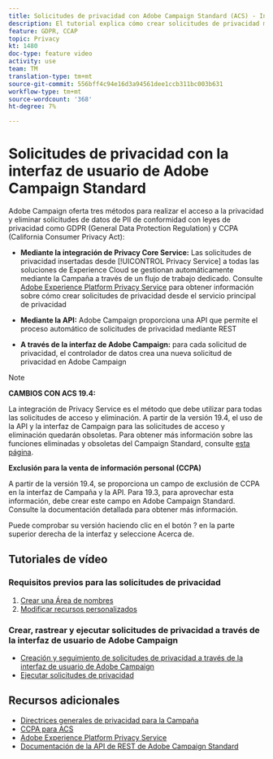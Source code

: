 ```yaml
---
title: Solicitudes de privacidad con Adobe Campaign Standard (ACS) - Información general
description: El tutorial explica cómo crear solicitudes de privacidad mediante la interfaz de Adobe Campaign Standard (ACS).
feature: GDPR, CCAP
topic: Privacy
kt: 1480
doc-type: feature video
activity: use
team: TM
translation-type: tm+mt
source-git-commit: 556bff4c94e16d3a94561dee1ccb311bc003b631
workflow-type: tm+mt
source-wordcount: '368'
ht-degree: 7%

---
```



# Solicitudes de privacidad con la interfaz de usuario de Adobe Campaign Standard

Adobe Campaign oferta tres métodos para realizar el acceso a la privacidad y eliminar solicitudes de datos de PII de conformidad con leyes de privacidad como GDPR (General Data Protection Regulation) y CCPA (California Consumer Privacy Act):

* **Mediante la integración de Privacy Core Service:** Las solicitudes de privacidad insertadas desde [!UICONTROL Privacy Service] a todas las soluciones de Experience Cloud se gestionan automáticamente mediante la Campaña a través de un flujo de trabajo dedicado. Consulte [Adobe Experience Platform Privacy Service](https://adobe.io/apis/cloudplatform/gdpr.html) para obtener información sobre cómo crear solicitudes de privacidad desde el servicio principal de privacidad

* **Mediante la API:** Adobe Campaign proporciona una API que permite el proceso automático de solicitudes de privacidad mediante REST

* **A través de la interfaz de Adobe Campaign:** para cada solicitud de privacidad, el controlador de datos crea una nueva solicitud de privacidad en Adobe Campaign

>[!NOTE]
>
> **CAMBIOS CON ACS 19.4:**
> 
> La integración [](https://adobe.io/apis/cloudplatform/gdpr.html) de Privacy Service es el método que debe utilizar para todas las solicitudes de acceso y eliminación. A partir de la versión 19.4, el uso de la API y la interfaz de Campaign para las solicitudes de acceso y eliminación quedarán obsoletas. Para obtener más información sobre las funciones eliminadas y obsoletas del Campaign Standard, consulte [esta página](https://helpx.adobe.com/es/campaign/kb/acs-deprecated-and-removed-features.html).
>
>**Exclusión para la venta de información personal (CCPA)**
>
>A partir de la versión 19.4, se proporciona un campo de exclusión de CCPA en la interfaz de Campaña y la API. Para 19.3, para aprovechar esta información, debe crear este campo en Adobe Campaign Standard. Consulte la documentación [](https://helpx.adobe.com/campaign/kb/acs-privacy.html#ccpa) detallada para obtener más información.
>
> Puede comprobar su versión haciendo clic en el botón ? en la parte superior derecha de la interfaz y seleccione Acerca de.

## Tutoriales de vídeo

### Requisitos previos para las solicitudes de privacidad

1. [Crear una Área de nombres](/help/privacy/namespaces-for-privacy-requests.md)
1. [Modificar recursos personalizados](/help/privacy/custom-resources-for-privacy-requests.md)

### Crear, rastrear y ejecutar solicitudes de privacidad a través de la interfaz de usuario de Adobe Campaign

* [Creación y seguimiento de solicitudes de privacidad a través de la interfaz de usuario de Adobe Campaign](/help/privacy/create-and-track-privacy-requests.md)
* [Ejecutar solicitudes de privacidad](/help/privacy/execute-privacy-requests.md)

## Recursos adicionales

* [Directrices generales de privacidad para la Campaña](https://helpx.adobe.com/es/campaign/kb/campaign-privacy-overview.html)
* [CCPA para ACS](https://helpx.adobe.com/campaign/kb/acs-privacy.html#ccpa)
* [Adobe Experience Platform Privacy Service](https://adobe.io/apis/cloudplatform/gdpr.html)
* [Documentación de la API de REST de Adobe Campaign Standard](https://final-docs.campaign.adobe.com/doc/standard/en/api/ACS_API.html#privacy-management)
